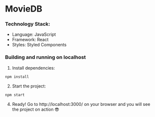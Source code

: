 # MovieDB

### Technology Stack:
- Language: JavaScript
- Framework: React
- Styles: Styled Components

### Building and running on localhost

1. Install dependencies:

```sh
npm install
```

2. Start the project:

```sh
npm start
```

4. Ready! Go to http://localhost:3000/ on your browser and you will see the project on action 😎
